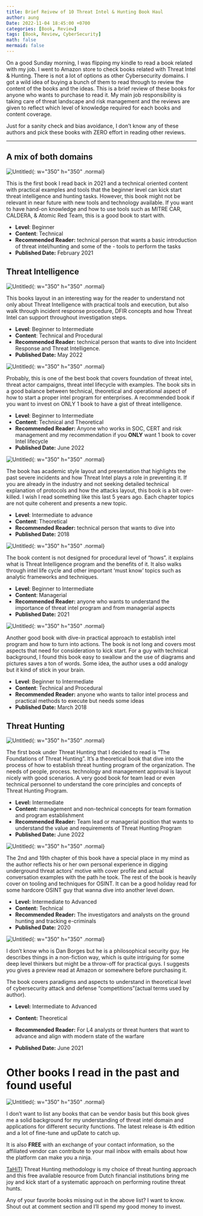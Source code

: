 ```yaml
---
title: Brief Reivew of 10 Threat Intel & Hunting Book Haul 
author: aung
Date: 2022-11-04 18:45:00 +0700
categories: [Book, Review]
tags: [Book, Review, CyberSecurity]
math: false
mermaid: false
---
```


On a good Sunday morning, I was flipping my kindle to read a book related with my job. I went to Amazon store to check books related with Threat Intel & Hunting. There is not a lot of options as other Cybersecurity domains. I got a wild idea of buying a bunch of them to read through to review the content of the books and the ideas. This is a brief review of these books for anyone who wants to purchase to read it. My main job responsibility is taking care of threat landscape and risk management and the reviews are given to reflect which level of knowledge required for each books and content coverage. 

Just for a sanity check and bias avoidance, I don’t know any of these authors and pick these books with ZERO effort in reading other reviews.  

---

## A mix of both domains 

![Untitled](/ti-books/1.png){: w="350" h="350" .normal}

This is the first book I read back in 2021 and a technical oriented content with practical examples and tools that the beginner level can kick start threat intelligence and hunting tasks. However, this book might not be relevant in near future with new tools and technology available. If you want to have hand-on knowledge and how to use tools such as MITRE CAR, CALDERA, & Atomic Red Team, this is a good book to start with. 

- **Level**: Beginner
- **Content**: Technical 
- **Recommended Reader:** technical person that wants a basic introduction of threat intel/hunting and some of the - tools to perform the tasks
- **Published Date:** February 2021

## Threat Intelligence

![Untitled](/ti-books/2.png){: w="350" h="350" .normal}

This books layout in an interesting way for the reader to understand not only about Threat Intelligence with practical tools and execution, but also walk through incident response procedure, DFIR concepts and how Threat Intel can support throughout investigation steps.

- **Level**: Beginner to Intermediate
- **Content**: Technical and Procedural
- **Recommended Reader:** technical person that wants to dive into Incident Response and Threat Intelligence.
- **Published Date:** May 2022


![Untitled](/ti-books/3.png){: w="350" h="350" .normal}

Probably, this is one of the best book that covers foundation of threat intel, threat actor campaigns, threat intel lifecycle with examples. The book sits in a good balance between technical, theoretical and operational aspect of how to start a proper intel program for enterprises. A recommended book if you want to invest on ONLY 1 book to have a gist of threat intelligence.

- **Level**: Beginner to Intermediate
- **Content**: Technical and Theoretical 
- **Recommended Reader:** Anyone who works in SOC, CERT and risk management and my recommendation if you **ONLY** want  1 book to cover Intel lifecycle
- **Published Date:** June 2022


![Untitled](/ti-books/4.png){: w="350" h="350" .normal}

The book has academic style layout and presentation that highlights the past severe incidents and how Threat Intel plays a role in preventing it. If you are already in the industry and not seeking detailed technical explanation of protocols and how the attacks layout, this book is a bit over-killed. I wish I read something like this last 5 years ago. Each chapter topics are not quite coherent and presents a new topic.

- **Level**: Intermediate to advance
- **Content**: Theoretical 
- **Recommended Reader:** technical person that wants to dive into 
- **Published Date:** 2018


![Untitled](/ti-books/5.png){: w="350" h="350" .normal}


The book content is not designed for procedural level of “hows”. it explains what is Threat Intelligence program and the benefits of it. It also walks through intel life cycle and other important ‘must know’ topics such as analytic frameworks and techniques. 

- **Level**: Beginner to Intermediate
- **Content**: Managerial 
- **Recommended Reader:** anyone who wants to understand the importance of threat intel program and from managerial aspects
- **Published Date:** 2021

![Untitled](/ti-books/6.png){: w="350" h="350" .normal}


Another good book with dive-in practical approach to establish intel program and how to turn into actions. The book is not long and covers most aspects that need for consideration to kick start. For a guy with technical background, I found this book easy to swallow and the use of diagrams and pictures saves a ton of words. Some idea, the author uses a odd analogy but it kind of stick in your brain.

- **Level**: Beginner to Intermediate
- **Content**: Technical and Procedural 
- **Recommended Reader:** anyone who wants to tailor intel process and practical methods to execute but needs some ideas
- **Published Date:** March 2018

## Threat Hunting

![Untitled](/ti-books/7.png){: w="350" h="350" .normal}


The first book under Threat Hunting that I decided to read is “The Foundations of Threat Hunting”. It’s a theoretical book that dive into the process of how to establish threat hunting program of the organization. The needs of people, process. technology and management approval is layout nicely with good scenarios. A very good book for team lead or even technical personnel to understand the core principles and concepts of Threat Hunting Program. 

- **Level:** Intermediate
- **Content:** management and non-technical concepts for team formation and program establishment
- **Recommended Reader:** Team lead or managerial position that wants to understand the value and requirements of Threat Hunting Program
- **Published Date:** June 2022

![Untitled](/ti-books/8.png){: w="350" h="350" .normal}


The 2nd and 19th chapter of this book have a special place in my mind as the author reflects his or her own personal experience in digging underground threat actors’ motive with cover profile and actual conversation examples with the path he took. The rest of the book is heavily cover on tooling and techniques for OSINT. It can be a good holiday read for some hardcore OSINT guy that wanna dive into another level down. 

- **Level:** Intermediate to Advanced
- **Content:** Technical
- **Recommended Reader:** The investigators and analysts on the ground hunting and tracking e-criminals
- **Published Date:**  2020

![Untitled](/ti-books/9.png){: w="350" h="350" .normal}


I don’t know who is Dan Borges but he is a philosophical security guy. He describes things in a non-fiction way, which is quite intriguing for some deep level thinkers but might be a throw-off for practical guys. I suggests you gives a preview read at Amazon or somewhere before purchasing it. 

The book covers paradigms and aspects to understand in theoretical level of cybersecurity attack and defense “competitions”(actual terms used by author).

- **Level:** Intermediate to Advanced
- **Content:** Theoretical 

- **Recommended Reader:**  For L4 analysts or threat hunters that want to advance and align with modern state of the warfare 

- **Published Date:** June 2021

# Other books I read in the past and found useful

![Untitled](/ti-books/10.png){: w="350" h="350" .normal}


I don’t want to list any books that can be vendor basis but this book gives me a solid background for my understanding of threat intel domain and applications for different security functions. The latest release is 4th edition and a lot of fine-tune and upDate to catch up.   

It is also **FREE** with an exchange of your contact information, so the affiliated vendor can contribute to your mail inbox with emails about how the platform can make you a ninja. 

[TaHiTI](https://www.betaalvereniging.nl/wp-content/uploads/TaHiTI-Threat-Hunting-Methodology-whitepaper.pdf) Threat Hunting methodology is my choice of threat hunting approach and this free available resource from Dutch financial institutions bring me joy and kick start of a systematic approach on performing routine threat hunts.

Any of your favorite books missing out in the above list? I want to know. Shout out at comment section and I’ll spend my good money to invest.